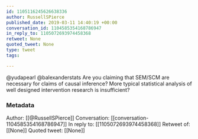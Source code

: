 ```yaml
---
id: 1105116245626638336
author: RussellSPierce
published_date: 2019-03-11 14:40:19 +00:00
conversation_id: 1104585354168786947
in_reply_to: 1105072693974458368
retweet: None
quoted_tweet: None
type: tweet
tags:

---
```


@yudapearl @balexanderstats Are you claiming that SEM/SCM are necessary for claims of causal inference? More typical statistical analysis of well designed intervention research is insufficient?

### Metadata

Author: [[@RussellSPierce]]
Conversation: [[conversation-1104585354168786947]]
In reply to: [[1105072693974458368]]
Retweet of: [[None]]
Quoted tweet: [[None]]
